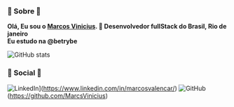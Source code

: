 ### 🤔 Sobre 🤔
**Olá, Eu sou o [Marcos Vinicius](marcsvinicius.github.io/). 👋 Desenvolvedor fullStack do Brasil, Rio de janeiro** <br>
**Eu estudo na @betrybe** <br>

![GitHub stats](https://github-readme-stats.vercel.app/api?username=marcsvinicius&count_private=true)

### 📱 Social 📱
![LinkedIn](https://img.shields.io/badge/linkedin-%230077B5.svg?style=for-the-badge&logo=linkedin&logoColor=white)](https://www.linkedin.com/in/marcosvalencar/)
![GitHub](https://img.shields.io/badge/github-%23121011.svg?style=for-the-badge&logo=github&logoColor=white)(https://github.com/MarcsVinicius)

